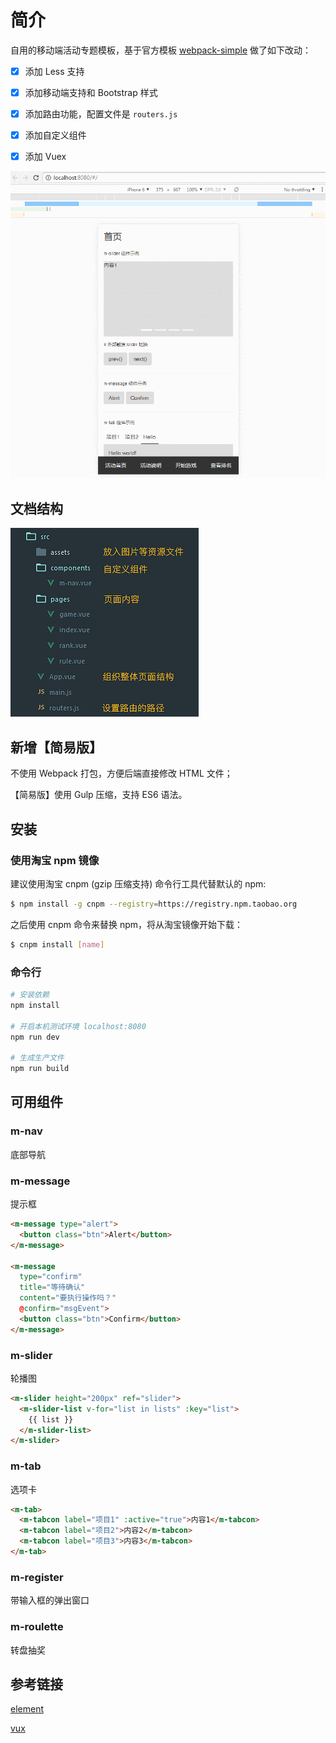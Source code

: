 # 简介

自用的移动端活动专题模板，基于官方模板 [webpack-simple](https://github.com/vuejs-templates/webpack-simple) 做了如下改动：

- [x] 添加 Less 支持

- [x] 添加移动端支持和 Bootstrap 样式

- [x] 添加路由功能，配置文件是 `routers.js`

- [x] 添加自定义组件

- [x] 添加 Vuex

![](./demo/GIF.gif)

## 文档结构

![](./demo/tree.png)

## 新增【简易版】

不使用 Webpack 打包，方便后端直接修改 HTML 文件；

【简易版】使用 Gulp 压缩，支持 ES6 语法。

## 安装

### 使用淘宝 npm 镜像

建议使用淘宝 cnpm (gzip 压缩支持) 命令行工具代替默认的 npm:

```bash
$ npm install -g cnpm --registry=https://registry.npm.taobao.org
```

之后使用 cnpm 命令来替换 npm，将从淘宝镜像开始下载：

```bash
$ cnpm install [name]
```

### 命令行

``` bash
# 安装依赖
npm install

# 开启本机测试环境 localhost:8080
npm run dev

# 生成生产文件
npm run build
```

## 可用组件

### m-nav

底部导航

### m-message

提示框

```html
<m-message type="alert">
  <button class="btn">Alert</button>
</m-message>

<m-message
  type="confirm"
  title="等待确认"
  content="要执行操作吗？"
  @confirm="msgEvent">
  <button class="btn">Confirm</button>
</m-message>
```

### m-slider

轮播图

```html
<m-slider height="200px" ref="slider">
  <m-slider-list v-for="list in lists" :key="list">
    {{ list }}
  </m-slider-list>
</m-slider>
```

### m-tab

选项卡

```html
<m-tab>
  <m-tabcon label="项目1" :active="true">内容1</m-tabcon>
  <m-tabcon label="项目2">内容2</m-tabcon>
  <m-tabcon label="项目3">内容3</m-tabcon>
</m-tab>
```

### m-register

带输入框的弹出窗口

### m-roulette

转盘抽奖

## 参考链接

[element](https://github.com/ElemeFE/element/tree/dev/packages)

[vux](https://github.com/airyland/vux/tree/master/src/components)
